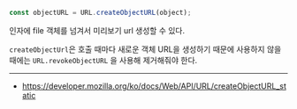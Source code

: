 ```js
const objectURL = URL.createObjectURL(object);
```

인자에 file 객체를 넘겨서 미리보기 url 생성할 수 있다.

`createObjectUrl`은 호출 때마다 새로운 객체 URL을 생성하기 때문에 사용하지 않을 때에는 `URL.revokeObjectURL` 을 사용해 제거해줘야 한다.  

---
- https://developer.mozilla.org/ko/docs/Web/API/URL/createObjectURL_static